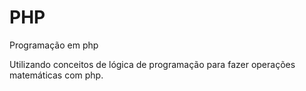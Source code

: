 # PHP
Programação em php

Utilizando conceitos de lógica de programação para fazer operações matemáticas com php.
